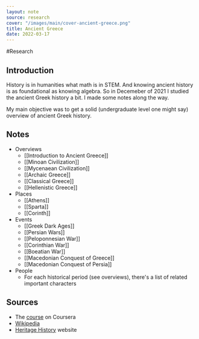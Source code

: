 ```yaml
---
layout: note
source: research
cover: "/images/main/cover-ancient-greece.png"
title: Ancient Greece
date: 2022-03-17
---
```


#Research

## Introduction

History is in humanities what math is in STEM. And knowing ancient history is as foundational as knowing algebra. So in Decemeber of 2021 I studied the ancient Greek history a bit. I made some notes along the way.

My main objective was to get a solid (undergraduate level one might say) overview of ancient Greek history. 

## Notes
- Overviews
	- [[Introduction to Ancient Greece]]
	- [[Minoan Civilization]]
	- [[Mycenaean Civilization]]
	- [[Archaic Greece]]
	- [[Classical Greece]]
	- [[Hellenistic Greece]]
- Places
	- [[Athens]]
	- [[Sparta]]
	- [[Corinth]]
- Events
	- [[Greek Dark Ages]]
	- [[Persian Wars]]
	- [[Peloponnesian War]]
	- [[Corinthian War]]
	- [[Boeatian War]]
	- [[Macedonian Conquest of Greece]]
	- [[Macedonian Conquest of Persia]]
- People
	- For each historical period (see overviews), there's a list of related important characters

## Sources
- The [course](https://www.coursera.org/learn/ancient-greeks/) on Coursera
- [Wikipedia](https://wikipedia.org)
- [Heritage History](https://www.heritage-history.com/index.php?c=resources&s=info&f=ancient_greece) website